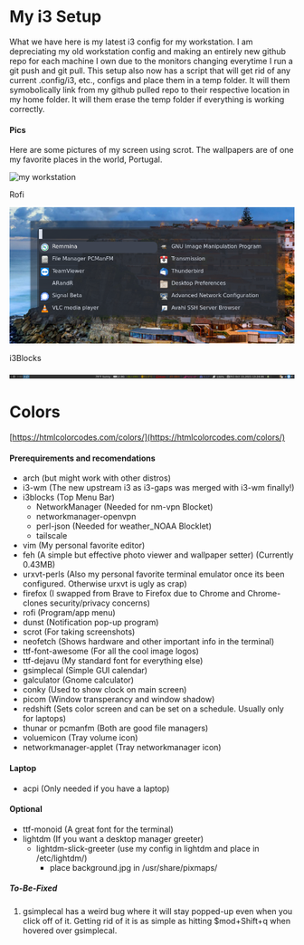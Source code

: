 # My i3 Setup

What we have here is my latest i3 config for my workstation. I am depreciating my old workstation config and making an entirely new github repo for each machine I own due to the monitors changing everytime I run a git push and git pull. This setup also now has a script that will get rid of any current .config/i3, etc., configs and place them in a temp folder. It will them symobolically link from my github pulled repo to their respective location in my home folder. It will them erase the temp folder if everything is working correctly. 

#### Pics

Here are some pictures of my screen using scrot. The wallpapers are of one my favorite places in the world, Portugal.

![my workstation](./Pictures/example/2021-10-15-125753_3840x1080_scrot.png)

Rofi

![my workstation](./Pictures/example/rofi.png)

i3Blocks

![my workstation](./Pictures/example/i3blocks.png)

# Colors
[https://htmlcolorcodes.com/colors/](https://htmlcolorcodes.com/colors/)
#### Prerequirements and recomendations

* arch (but might work with other distros)
* i3-wm (The new upstream i3 as i3-gaps was merged with i3-wm finally!)
* i3blocks (Top Menu Bar)
  * NetworkManager (Needed for nm-vpn Blocket)
  * networkmanager-openvpn
  * perl-json (Needed for weather_NOAA Blocklet)
  * tailscale
* vim (My personal favorite editor)
* feh (A simple but effective photo viewer and wallpaper setter) (Currently 0.43MB)
* urxvt-perls (Also my personal favorite terminal emulator once its been configured. Otherwise urxvt is ugly as crap)
* firefox (I swapped from Brave to Firefox due to Chrome and Chrome-clones security/privacy concerns)
* rofi (Program/app menu) 
* dunst (Notification pop-up program) 
* scrot (For taking screenshots)
* neofetch (Shows hardware and other important info in the terminal)
* ttf-font-awesome (For all the cool image logos)
* ttf-dejavu (My standard font for everything else)
* gsimplecal (Simple GUI calendar)
* galculator (Gnome calculator)
* conky (Used to show clock on main screen)
* picom (Window transperancy and window shadow)
* redshift (Sets color screen and can be set on a schedule. Usually only for laptops)
* thunar or pcmanfm (Both are good file managers)
* voluemicon (Tray volume icon)
* networkmanager-applet (Tray networkmanager icon)

#### Laptop

* acpi (Only needed if you have a laptop)

#### Optional

* ttf-monoid (A great font for the terminal)
* lightdm (If you want a desktop manager greeter)
    * lightdm-slick-greeter (use my config in lightdm and place in /etc/lightdm/)
        * place background.jpg in /usr/share/pixmaps/

##### To-Be-Fixed

1. gsimplecal has a weird bug where it will stay popped-up even when you click off of it. Getting rid of it is as simple as hitting $mod+Shift+q when hovered over gsimplecal.
